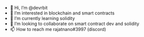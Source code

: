 - 👋 Hi, I’m @devrbit
- 👀 I’m interested in blockchain and smart contracts
- 🌱 I’m currently learning solidity
- 💞️ I’m looking to collaborate on smart contract dev and solidity
- 📫 How to reach me rajatnano#3997 (discord)

<!---
devrbit/devrbit is a ✨ special ✨ repository because its `README.md` (this file) appears on your GitHub profile.
You can click the Preview link to take a look at your changes.
--->
